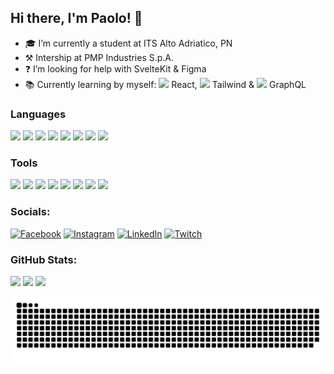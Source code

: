 ## Hi there, I'm Paolo! 👋

- 🎓 I’m currently a student at ITS Alto Adriatico, PN
- ⚒️ Intership at PMP Industries S.p.A.
- ❓ I’m looking for help with SvelteKit & Figma
- 📚 Currently learning by myself: <img src="https://cdn.jsdelivr.net/gh/devicons/devicon@latest/icons/react/react-original.svg" width='15'/> React,
 <img src="https://cdn.jsdelivr.net/gh/devicons/devicon@latest/icons/tailwindcss/tailwindcss-original.svg" width='15'/> Tailwind
& <img src="https://cdn.jsdelivr.net/gh/devicons/devicon@latest/icons/graphql/graphql-plain.svg" width='15'/> GraphQL

### Languages

<img src="https://cdn.jsdelivr.net/gh/devicons/devicon@latest/icons/c/c-original.svg" width="40"/> <img src="https://cdn.jsdelivr.net/gh/devicons/devicon@latest/icons/java/java-original-wordmark.svg" width="40"/> <img src="https://cdn.jsdelivr.net/gh/devicons/devicon@latest/icons/html5/html5-original.svg" width="40"/> <img src="https://cdn.jsdelivr.net/gh/devicons/devicon@latest/icons/css3/css3-original.svg" width="40"/> <img src="https://cdn.jsdelivr.net/gh/devicons/devicon@latest/icons/javascript/javascript-original.svg" width="40"/> <img src="https://cdn.jsdelivr.net/gh/devicons/devicon@latest/icons/csharp/csharp-original.svg" width="40"/> <img src="https://cdn.jsdelivr.net/gh/devicons/devicon@latest/icons/svelte/svelte-original.svg" width="40"/> <img src="https://cdn.jsdelivr.net/gh/devicons/devicon@latest/icons/flutter/flutter-original.svg" width="40"/>

### Tools

<img src="https://cdn.jsdelivr.net/gh/devicons/devicon@latest/icons/postgresql/postgresql-original.svg" width="40"/> <img src="https://cdn.jsdelivr.net/gh/devicons/devicon@latest/icons/figma/figma-original.svg" width="40"/> <img src="https://cdn.jsdelivr.net/gh/devicons/devicon@latest/icons/vscode/vscode-original.svg" width="40"/> <img src="https://cdn.jsdelivr.net/gh/devicons/devicon@latest/icons/arduino/arduino-original-wordmark.svg" width="40"/> <img src="https://cdn.jsdelivr.net/gh/devicons/devicon@latest/icons/slack/slack-original.svg" width="40"/> <img src="https://cdn.jsdelivr.net/gh/devicons/devicon@latest/icons/cloudflare/cloudflare-original.svg" width="40"/> <img src="https://cdn.jsdelivr.net/gh/devicons/devicon@latest/icons/docker/docker-original-wordmark.svg" width="40"/> <img src="https://cdn.jsdelivr.net/gh/devicons/devicon@latest/icons/androidstudio/androidstudio-original.svg" width="40"/>

### Socials:
[![Facebook](https://img.shields.io/badge/Facebook-%231877F2.svg?logo=Facebook&logoColor=white)](https://facebook.com/paolo.brugnola) [![Instagram](https://img.shields.io/badge/Instagram-%23E4405F.svg?logo=Instagram&logoColor=white)](https://instagram.com/__paulxv) [![LinkedIn](https://img.shields.io/badge/LinkedIn-%230077B5.svg?logo=linkedin&logoColor=white)](www.linkedin.com/in/paolo-brugnola-91a070332) [![Twitch](https://img.shields.io/badge/Twitch-%239146FF.svg?logo=Twitch&logoColor=white)](https://twitch.tv/brugnyxv) 

### GitHub Stats:
![](https://github-readme-stats.vercel.app/api?username=PaulXV&theme=merko&hide_border=false&include_all_commits=true&count_private=true)
![](https://github-readme-streak-stats.herokuapp.com/?user=PaulXV&theme=merko&hide_border=false)
![](https://github-readme-stats.vercel.app/api/top-langs/?username=PaulXV&theme=merko&hide_border=false&include_all_commits=true&count_private=true&layout=compact)


<picture>
  <source media="(prefers-color-scheme: dark)" srcset="https://raw.githubusercontent.com/PaulXV/PaulXV/output/github-snake-dark.svg" />
  <source media="(prefers-color-scheme: light)" srcset="https://raw.githubusercontent.com/PaulXV/PaulXV/output/github-snake.svg" />
  <img alt="github-snake" src="https://raw.githubusercontent.com/PaulXV/PaulXV/output/github-snake.svg" />
</picture>